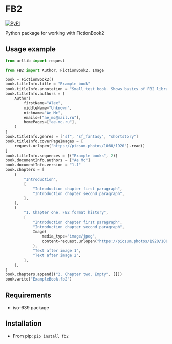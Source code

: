 # FB2

[![PyPI](https://img.shields.io/pypi/v/fb2?color=orange)](https://pypi.org/project/fb2)

Python package for working with FictionBook2

## Usage example

```python
from urllib import request

from FB2 import Author, FictionBook2, Image

book = FictionBook2()
book.titleInfo.title = "Example book"
book.titleInfo.annotation = "Small test book. Shows basics of FB2 library"
book.titleInfo.authors = [
    Author(
        firstName="Alex",
        middleName="Unknown",
        nickname="Ae_Mc",
        emails=["ae_mc@mail.ru"],
        homePages=["ae-mc.ru"],
    )
]
book.titleInfo.genres = ["sf", "sf_fantasy", "shortstory"]
book.titleInfo.coverPageImages = [
    request.urlopen("https://picsum.photos/1080/1920").read()
]
book.titleInfo.sequences = [("Example books", 2)]
book.documentInfo.authors = ["Ae Mc"]
book.documentInfo.version = "1.1"
book.chapters = [
    (
        "Introduction",
        [
            "Introduction chapter first paragraph",
            "Introduction chapter second paragraph",
        ],
    ),
    (
        "1. Chapter one. FB2 format history",
        [
            "Introduction chapter first paragraph",
            "Introduction chapter second paragraph",
            Image(
                media_type="image/jpeg",
                content=request.urlopen("https://picsum.photos/1920/1080").read(),
            ),
            "Text after image 1",
            "Text after image 2",
        ],
    ),
]
book.chapters.append(("2. Chapter two. Empty", []))
book.write("ExampleBook.fb2")
```

## Requirements

- iso-639 package

## Installation

- From pip: `pip install fb2`
